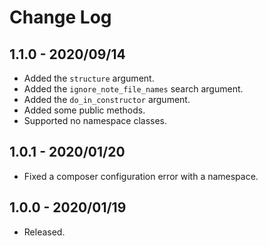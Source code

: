 # Change Log

## 1.1.0 - 2020/09/14
- Added the `structure` argument.
- Added the `ignore_note_file_names` search argument.
- Added the `do_in_constructor` argument.
- Added some public methods.
- Supported no namespace classes.

## 1.0.1 - 2020/01/20
- Fixed a composer configuration error with a namespace.

## 1.0.0 - 2020/01/19
- Released.
